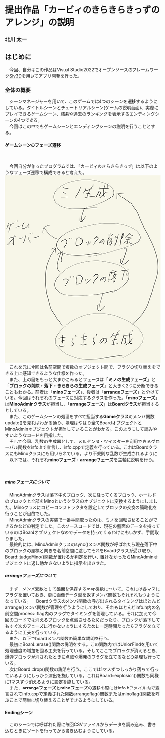 # 提出作品「カービィのきらきらきっずのアレンジ」の説明
### 北川 太一

## はじめに
&emsp;今回、自分はこの作品はVisual Studio2022でオープンソースのフレームワーク[Siv3D](https://siv3d.github.io/)を用いてアプリ開発を行った。

### 全体の概要
&emsp;シーンマネージャーを用いて、このゲームでは4つのシーンを遷移するようにしている。タイトルシーンとチュートリアルシーン(ゲームの説明画面)、実際にプレイできるゲームシーン、結果や過去のランキングを表示するエンディングシーンの4つである。<br>
&emsp;今回はこの中でもゲームシーンとエンディングシーンの説明を行うこととする。

#### ゲームシーンのフェーズ遷移
<br>

&emsp;今回自分が作ったプログラムでは、「カービィのきらきらきっず」は以下のようなフェーズ遷移で構成できると考えた。
![Alt text](gamesceneimage.png)<br>
&emsp;これを元に今回は名前空間で複数のオブジェクト間で、フラグの切り替えをできる上に感知できるような仕様を作った。<br>
&emsp;また、上の図をもっと大まかにみるとフェーズは「**ミノの生成フェーズ**」と「**ブロックの削除・落下・きらきらの生成フェーズ**」と大きく2つに分断できることもわかる。前者は「**minoフェーズ**」、後者は「**arrangeフェーズ**」と分けている。今回はそれぞれのフェーズに対応するクラスを作った。「**minoフェーズ**」は**MinoAdminクラス**が担当し、「**arrangeフェーズ**」は**Boardクラス**が担当するとしている。<br>
&emsp;また、このゲームシーンの処理をすべて担当する**Gameクラス**のメンバ関数update()を見ればわかる通り、処理はやはり全てBoardオブジェクトとMinoAdminオブジェクトが担当していることがわかる。このようにして読みやすいようなコードを目指した。<br>
&emsp;そして今回、乱数の生成器として、メルセンヌ・ツイスターを利用できるグローバル関数をinfo.hで宣言し、info.cppで定義を行っている。これはBoardクラスにもMinoクラスにも用いられている。より不規則な乱数が生成されるように
&emsp;以下では、それぞれ**minoフェーズ**・**arrangeフェーズ**を主軸に説明を行う。

<br>

##### minoフェーズについて
&emsp;MinoAdminクラスは落下中のブロック、次に降ってくるブロック、ホールドのブロックと全部をMinoというクラスのオブジェクトに変換するようにしました。Minoクラスにコピーコンストラクタを設定してブロックの交換の簡略化を行うことが目的でした。<br>
&emsp;MinoAdminクラスの実装で一番手間取ったのは、ミノを回転させることができるかなどの判定でした。このソースコードでは、現在の盤面のデータを持っているのはBoardオブジェクトなのでデータを持ってくるわけにもいかず、手間取りました。<br>
&emsp;最終的には、MinoAdminクラスのsync()メンバ関数が呼ばれたら現在落下中のブロックの座標と向きを名前空間に渡してそれをBoardクラスが受け取り、Board::judgeMino()関数が置けるか判定を行い、置けなかったらMinoAdminオブジェクトに返し動かさないように指示を出させた。

##### arrangeフェーズについて
&emsp;まず、メンバ変数として盤面を保存するmap変数について。これには各マスにフラグを置いておき、更に画像データ型を返すメンバ関数もそれぞれもつようになっている。
&emsp;Boardクラスのメンバ関数の呼び出されるタイミングはほとんどarrange()メンバ関数が管理を行うようにしており、それもほとんどinfo.h内の名前空間process::flag内のフラグでタイミングを管理している。それに加えて今回のコードでは消えるブロックを点滅させるためだったり、ブロックが落下してもすぐ次のフェーズに行かないようにするために一定時間たったらフラグを立てるように工夫を行っている。<br>
&emsp;また、以下でboardメンバ関数の簡単な説明を行う。<br>
&emsp;最初にBoard::erase()関数の説明をする。この関数内ではUnionFindを用いて処理速度の増加を図る工夫を行っている。そしてここでブロックが消えるとき、爆弾ブロックが消されたときに点滅や爆発のフラグを立てるなどの処理も行っている。<br>
&emsp;次にBoard::drop()関数の説明を行う。ここでは1マスずつしっかり落ちて行っているようにしっかり演出を施している。これはBoard::explosion()関数も同様に1マスずつ消えるように設定を施している。<br>
&emsp;また、**arrangeフェーズ**と**minoフェーズ**の遷移の際にはinfo.hファイル内で宣言されてinfo.cppで定義された関数arrangeflag()関数またはminoflag()関数を呼ぶことで簡単に切り替えることができるようにしている。
<br>

#### Endingシーン
&emsp;このシーンでは呼ばれた際に毎回CSVファイルからデータを読み込み、書き込むときにソートを行ってから書き込むようにしている。